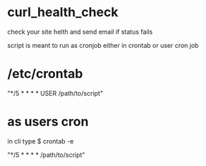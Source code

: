 # curl_health_check
check your site helth and send email if status fails

script is meant to run as cronjob
either in crontab or user cron job

# /etc/crontab

"*/5 * * * *  USER /path/to/script"

# as users cron
in cli type
$ crontab -e 

"*/5 * * * *  /path/to/script"

